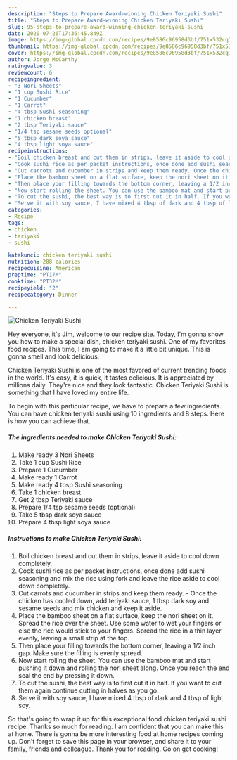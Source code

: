 ```yaml
---
description: "Steps to Prepare Award-winning Chicken Teriyaki Sushi"
title: "Steps to Prepare Award-winning Chicken Teriyaki Sushi"
slug: 95-steps-to-prepare-award-winning-chicken-teriyaki-sushi
date: 2020-07-26T17:36:45.849Z
image: https://img-global.cpcdn.com/recipes/9e8586c96958d3bf/751x532cq70/chicken-teriyaki-sushi-recipe-main-photo.jpg
thumbnail: https://img-global.cpcdn.com/recipes/9e8586c96958d3bf/751x532cq70/chicken-teriyaki-sushi-recipe-main-photo.jpg
cover: https://img-global.cpcdn.com/recipes/9e8586c96958d3bf/751x532cq70/chicken-teriyaki-sushi-recipe-main-photo.jpg
author: Jorge McCarthy
ratingvalue: 3
reviewcount: 6
recipeingredient:
- "3 Nori Sheets"
- "1 cup Sushi Rice"
- "1 Cucumber"
- "1 Carrot"
- "4 tbsp Sushi seasoning"
- "1 chicken breast"
- "2 tbsp Teriyaki sauce"
- "1/4 tsp sesame seeds optional"
- "5 tbsp dark soya sauce"
- "4 tbsp light soya sauce"
recipeinstructions:
- "Boil chicken breast and cut them in strips, leave it aside to cool down completely."
- "Cook sushi rice as per packet instructions, once done add sushi seasoning and mix the rice using fork and leave the rice aside to cool down completely."
- "Cut carrots and cucumber in strips and keep them ready. Once the chicken has cooled down, add teriyaki sauce, 1 tbsp dark soy and sesame seeds and mix chicken and keep it aside."
- "Place the bamboo sheet on a flat surface, keep the nori sheet on it. Spread the rice over the sheet. Use some water to wet your fingers or else the rice would stick to your fingers. Spread the rice in a thin layer evenly, leaving a small strip at the top."
- "Then place your filling towards the bottom corner, leaving a 1/2 inch gap. Make sure the filling is evenly spread."
- "Now start rolling the sheet. You can use the bamboo mat and start pushing it down and rolling the nori sheet along. Once you reach the end seal the end by pressing it down."
- "To cut the sushi, the best way is to first cut it in half. If you want to cut them again continue cutting in halves as you go."
- "Serve it with soy sauce, I have mixed 4 tbsp of dark and 4 tbsp of light soy."
categories:
- Recipe
tags:
- chicken
- teriyaki
- sushi

katakunci: chicken teriyaki sushi 
nutrition: 288 calories
recipecuisine: American
preptime: "PT17M"
cooktime: "PT32M"
recipeyield: "2"
recipecategory: Dinner

---
```



![Chicken Teriyaki Sushi](https://img-global.cpcdn.com/recipes/9e8586c96958d3bf/751x532cq70/chicken-teriyaki-sushi-recipe-main-photo.jpg)

Hey everyone, it's Jim, welcome to our recipe site. Today, I'm gonna show you how to make a special dish, chicken teriyaki sushi. One of my favorites food recipes. This time, I am going to make it a little bit unique. This is gonna smell and look delicious.

Chicken Teriyaki Sushi is one of the most favored of current trending foods in the world. It's easy, it is quick, it tastes delicious. It is appreciated by millions daily. They're nice and they look fantastic. Chicken Teriyaki Sushi is something that I have loved my entire life.




To begin with this particular recipe, we have to prepare a few ingredients. You can have chicken teriyaki sushi using 10 ingredients and 8 steps. Here is how you can achieve that.

<!--inarticleads1-->

##### The ingredients needed to make Chicken Teriyaki Sushi:

1. Make ready 3 Nori Sheets
1. Take 1 cup Sushi Rice
1. Prepare 1 Cucumber
1. Make ready 1 Carrot
1. Make ready 4 tbsp Sushi seasoning
1. Take 1 chicken breast
1. Get 2 tbsp Teriyaki sauce
1. Prepare 1/4 tsp sesame seeds (optional)
1. Take 5 tbsp dark soya sauce
1. Prepare 4 tbsp light soya sauce




<!--inarticleads2-->

##### Instructions to make Chicken Teriyaki Sushi:

1. Boil chicken breast and cut them in strips, leave it aside to cool down completely.
1. Cook sushi rice as per packet instructions, once done add sushi seasoning and mix the rice using fork and leave the rice aside to cool down completely.
1. Cut carrots and cucumber in strips and keep them ready. - Once the chicken has cooled down, add teriyaki sauce, 1 tbsp dark soy and sesame seeds and mix chicken and keep it aside.
1. Place the bamboo sheet on a flat surface, keep the nori sheet on it. Spread the rice over the sheet. Use some water to wet your fingers or else the rice would stick to your fingers. Spread the rice in a thin layer evenly, leaving a small strip at the top.
1. Then place your filling towards the bottom corner, leaving a 1/2 inch gap. Make sure the filling is evenly spread.
1. Now start rolling the sheet. You can use the bamboo mat and start pushing it down and rolling the nori sheet along. Once you reach the end seal the end by pressing it down.
1. To cut the sushi, the best way is to first cut it in half. If you want to cut them again continue cutting in halves as you go.
1. Serve it with soy sauce, I have mixed 4 tbsp of dark and 4 tbsp of light soy.




So that's going to wrap it up for this exceptional food chicken teriyaki sushi recipe. Thanks so much for reading. I am confident that you can make this at home. There is gonna be more interesting food at home recipes coming up. Don't forget to save this page in your browser, and share it to your family, friends and colleague. Thank you for reading. Go on get cooking!
